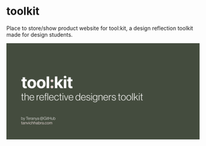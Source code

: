 # toolkit
Place to store/show product website for tool:kit, a design reflection toolkit made for design students.

![GtiHub cover for tool:kit](images/githubcover.png)
